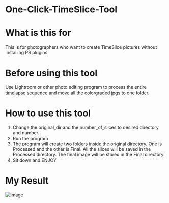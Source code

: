 # One-Click-TimeSlice-Tool

# What is this for
This is for photographers who want to create TimeSlice pictures without installing PS plugins.
 

# Before using this tool
Use Lightroom or other photo editing program to process the entire timelapse sequence and move all the colorgraded jpgs to one folder.
 

# How to use this tool
1. Change the original_dir and the number_of_slices to desired directory and number.
2. Run the program
3. The program will create two folders inside the original directory. One is Processed and the other is Final. All the slices will be saved in the Processed directory. The final image will be stored in the Final directory.
4. Sit down and ENJOY

# My Result
![image](https://github.com/XuefuSun-Scarlett/One-Click-TimeSlice-Tool/blob/main/Final.jpg?raw=true)
